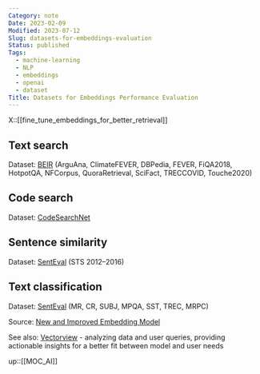 ```yaml
---
Category: note
Date: 2023-02-09
Modified: 2023-07-12
Slug: datasets-for-embeddings-evaluation
Status: published
Tags:
  - machine-learning
  - NLP
  - embeddings
  - openai
  - dataset
Title: Datasets for Embeddings Performance Evaluation
---
```

X::[[fine_tune_embeddings_for_better_retrieval]]

## Text search

Dataset: [BEIR](https://github.com/UKPLab/beir) (ArguAna, ClimateFEVER, DBPedia, FEVER, FiQA2018, HotpotQA, NFCorpus, QuoraRetrieval, SciFact, TRECCOVID, Touche2020)

## Code search

Dataset: [CodeSearchNet](https://github.com/github/CodeSearchNet)

## Sentence similarity

Dataset: [SentEval](https://github.com/facebookresearch/SentEval) (STS 2012–2016)

## Text classification

Dataset: [SentEval](https://github.com/facebookresearch/SentEval) (MR, CR, SUBJ, MPQA, SST, TREC, MRPC)

Source: [New and Improved Embedding Model](https://openai.com/blog/new-and-improved-embedding-model/)

See also: [Vectorview](https://www.vectorview.ai/) - analyzing data and user queries, providing actionable insights for a better fit between model and user needs

up::[[MOC_AI]]
